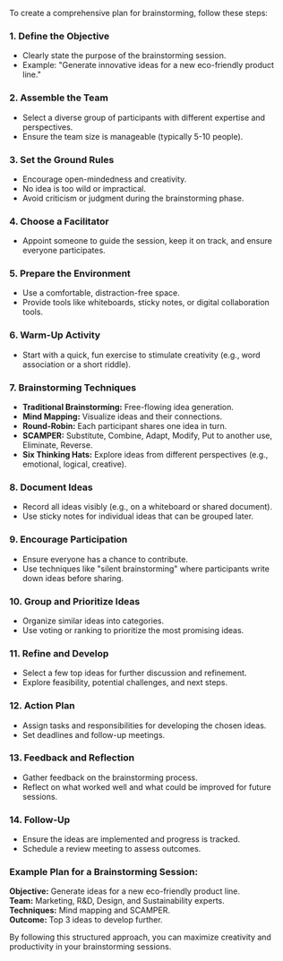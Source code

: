 To create a comprehensive plan for brainstorming, follow these steps:

### 1. **Define the Objective**
   - Clearly state the purpose of the brainstorming session.
   - Example: "Generate innovative ideas for a new eco-friendly product line."

### 2. **Assemble the Team**
   - Select a diverse group of participants with different expertise and perspectives.
   - Ensure the team size is manageable (typically 5-10 people).

### 3. **Set the Ground Rules**
   - Encourage open-mindedness and creativity.
   - No idea is too wild or impractical.
   - Avoid criticism or judgment during the brainstorming phase.

### 4. **Choose a Facilitator**
   - Appoint someone to guide the session, keep it on track, and ensure everyone participates.

### 5. **Prepare the Environment**
   - Use a comfortable, distraction-free space.
   - Provide tools like whiteboards, sticky notes, or digital collaboration tools.

### 6. **Warm-Up Activity**
   - Start with a quick, fun exercise to stimulate creativity (e.g., word association or a short riddle).

### 7. **Brainstorming Techniques**
   - **Traditional Brainstorming:** Free-flowing idea generation.
   - **Mind Mapping:** Visualize ideas and their connections.
   - **Round-Robin:** Each participant shares one idea in turn.
   - **SCAMPER:** Substitute, Combine, Adapt, Modify, Put to another use, Eliminate, Reverse.
   - **Six Thinking Hats:** Explore ideas from different perspectives (e.g., emotional, logical, creative).

### 8. **Document Ideas**
   - Record all ideas visibly (e.g., on a whiteboard or shared document).
   - Use sticky notes for individual ideas that can be grouped later.

### 9. **Encourage Participation**
   - Ensure everyone has a chance to contribute.
   - Use techniques like "silent brainstorming" where participants write down ideas before sharing.

### 10. **Group and Prioritize Ideas**
   - Organize similar ideas into categories.
   - Use voting or ranking to prioritize the most promising ideas.

### 11. **Refine and Develop**
   - Select a few top ideas for further discussion and refinement.
   - Explore feasibility, potential challenges, and next steps.

### 12. **Action Plan**
   - Assign tasks and responsibilities for developing the chosen ideas.
   - Set deadlines and follow-up meetings.

### 13. **Feedback and Reflection**
   - Gather feedback on the brainstorming process.
   - Reflect on what worked well and what could be improved for future sessions.

### 14. **Follow-Up**
   - Ensure the ideas are implemented and progress is tracked.
   - Schedule a review meeting to assess outcomes.

### Example Plan for a Brainstorming Session:
**Objective:** Generate ideas for a new eco-friendly product line.  
**Team:** Marketing, R&D, Design, and Sustainability experts.  
**Techniques:** Mind mapping and SCAMPER.  
**Outcome:** Top 3 ideas to develop further.  

By following this structured approach, you can maximize creativity and productivity in your brainstorming sessions.
